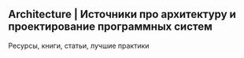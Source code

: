 Architecture | Источники про архитектуру и проектирование программных систем
----------------------------------------------------------------------------
Ресурсы, книги, статьи, лучшие практики  
